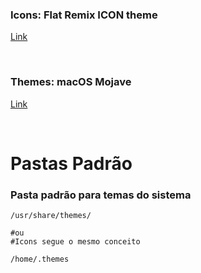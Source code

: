 ### Icons: Flat Remix ICON theme
[Link](https://www.xfce-look.org/p/1012430/)

&nbsp;
### Themes: macOS Mojave
[Link](https://www.xfce-look.org/p/1275087/)

&nbsp;
# Pastas Padrão

### Pasta padrão para temas do sistema
```
/usr/share/themes/

#ou
#Icons segue o mesmo conceito

/home/.themes
```